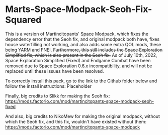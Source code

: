 # Marts-Space-Modpack-Seoh-Fix-Squared
This is a version of Martincitopants' Space Modpack, which fixes the dependency error that the Seoh fix, and original modpack both have, fixes house waterfilling not working, and also adds some extra QOL mods, these being YARM and FNEI. ~~Furthermore, this still includes the Space Exploration Simplified fix, which is also present in the Seoh fix.~~ As of July 10th, 2022, Space Exploration Simplified (Fixed) and Endgame Combat have been removed due to Space Exploration 0.6.x incompatibility, and will not be replaced until these issues have been resolved.

To correctly install this pack, go to the link to the Github folder below and follow the install instructions:
Placeholder

Finally, big credits to Slikk for making the Seoh fix:
https://mods.factorio.com/mod/martincitopants-space-modpack-seoh-fixed

And also, big credits to NikoMew for making the original modpack, without which the Seoh fix, and this fix, wouldn't have existed without them:
https://mods.factorio.com/mod/martincitopants-space-modpack
